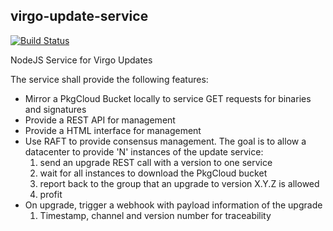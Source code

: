 ## virgo-update-service

[![Build Status](https://travis-ci.org/virgo-agent-toolkit/virgo-update-service.png?branch=master)](https://travis-ci.org/virgo-agent-toolkit/virgo-update-service)

NodeJS Service for Virgo Updates

The service shall provide the following features:

  * Mirror a PkgCloud Bucket locally to service GET requests for binaries and
    signatures
  * Provide a REST API for management
  * Provide a HTML interface for management
  * Use RAFT to provide consensus management. The goal is to allow a datacenter
    to provide 'N' instances of the update service:
      1. send an upgrade REST call with a version to one service
      2. wait for all instances to download the PkgCloud bucket
      3. report back to the group that an upgrade to version X.Y.Z is allowed
      4. profit
  * On upgrade, trigger a webhook with payload information of the upgrade
    1. Timestamp, channel and version number for traceability
